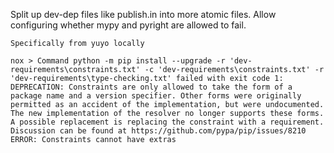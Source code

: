 Split up dev-dep files like publish.in into more atomic files.
Allow configuring whether mypy and pyright are allowed to fail.

```
Specifically from yuyo locally

nox > Command python -m pip install --upgrade -r 'dev-requirements\constraints.txt' -c 'dev-requirements\constraints.txt' -r 'dev-requirements\type-checking.txt' failed with exit code 1:
DEPRECATION: Constraints are only allowed to take the form of a package name and a version specifier. Other forms were originally permitted as an accident of the implementation, but were undocumented. The new implementation of the resolver no longer supports these forms. A possible replacement is replacing the constraint with a requirement. Discussion can be found at https://github.com/pypa/pip/issues/8210
ERROR: Constraints cannot have extras
```
